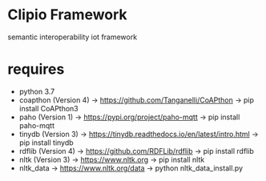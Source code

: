 # Clipio Framework
semantic interoperability iot framework

# requires
* python 3.7
* coapthon (Version 4) -> https://github.com/Tanganelli/CoAPthon -> pip install CoAPthon3
* paho (Version 1) -> https://pypi.org/project/paho-mqtt -> pip install paho-mqtt
* tinydb (Version 3) -> https://tinydb.readthedocs.io/en/latest/intro.html -> pip install tinydb
* rdflib (Version 4) -> https://github.com/RDFLib/rdflib -> pip install rdflib
* nltk (Version 3) -> https://www.nltk.org -> pip install nltk
* nltk_data -> https://www.nltk.org/data -> python nltk_data_install.py